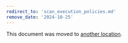 ```yaml
---
redirect_to: 'scan_execution_policies.md'
remove_date: '2024-10-25'
---
```


<!-- markdownlint-disable -->

This document was moved to [another location](scan_execution_policies.md).

<!-- This redirect file can be deleted after <2024-10-25>. -->
<!-- Redirects that point to other docs in the same project expire in three months. -->
<!-- Redirects that point to docs in a different project or site (link is not relative and starts with `https:`) expire in one year. -->
<!-- Before deletion, see: https://docs.gitlab.com/ee/development/documentation/redirects.html -->
